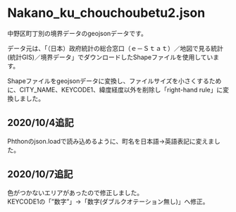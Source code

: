 <h1>Nakano_ku_chouchoubetu2.json</h1>
<p>中野区町丁別の境界データのgeojsonデータです。</p>
<p>データ元は、「（日本）政府統計の総合窓口（ｅ－Ｓｔａｔ）／地図で見る統計(統計GIS)／境界データ」でダウンロードしたShapeファイルを使用しています。</p>
<p>Shapeファイルをgeojsonデータに変換し、ファイルサイズを小さくするために、CITY_NAME、KEYCODE1、緯度経度以外を削除し「right-hand rule」に変換しました。</p>


<h2>2020/10/4追記</h2>
<p>Phthonのjson.loadで読み込めるように、町名を日本語→英語表記に変えました。</p>

<h2>2020/10/7追記</h2>
<p>色がつかないエリアがあったので修正しました。<br>KEYCODE1の「”数字”」→「数字(ダブルクオテーション無し)」へ修正。
